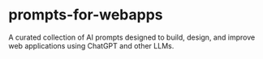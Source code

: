# prompts-for-webapps
A curated collection of AI prompts designed to build, design, and improve web applications using ChatGPT and other LLMs.
